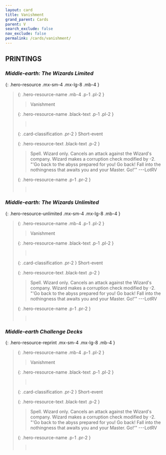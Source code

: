 ```yaml
---
layout: card
title: Vanishment
grand_parent: Cards
parent: V
search_exclude: false
nav_exclude: false
permalink: /cards/vanishment/
---
```


## PRINTINGS


### _Middle-earth: The Wizards Limited_

{: .hero-resource .mx-sm-4 .mx-lg-8 .mb-4 }
> {: .hero-resource-name .mb-4 .p-1 .pl-2 }
> > <div class="card-mp"></div>
> > <div class="card-name">Vanishment</div>
>
> {: .hero-resource-name .black-text .p-1 .pl-2 }
> > &nbsp;
>
> {: .card-classification .pr-2 }
> Short-event
>
> {: .hero-resource-text .black-text .p-2 }
> > Spell. Wizard only. Cancels an attack against the Wizard's company. Wizard makes a corruption check modified by -2.  "'Go back to the abyss prepared for you! Go back! Fall into the nothingness that awaits you and your Master. Go!'" ---LotRV 
> 
> {: .hero-resource-name .p-1 .pr-2 }
> > <div class="card-shield"></div>
> > <div class="card-corruption">&nbsp;</div>

### _Middle-earth: The Wizards Unlimited_

{: .hero-resource-unlimited .mx-sm-4 .mx-lg-8 .mb-4 }
> {: .hero-resource-name .mb-4 .p-1 .pl-2 }
> > <div class="card-mp"></div>
> > <div class="card-name">Vanishment</div>
>
> {: .hero-resource-name .black-text .p-1 .pl-2 }
> > &nbsp;
>
> {: .card-classification .pr-2 }
> Short-event
>
> {: .hero-resource-text .black-text .p-2 }
> > Spell. Wizard only. Cancels an attack against the Wizard's company. Wizard makes a corruption check modified by -2.  "'Go back to the abyss prepared for you! Go back! Fall into the nothingness that awaits you and your Master. Go!'" ---LotRV 
> 
> {: .hero-resource-name .p-1 .pr-2 }
> > <div class="card-shield"></div>
> > <div class="card-corruption">&nbsp;</div>

### _Middle-earth Challenge Decks_

{: .hero-resource-reprint .mx-sm-4 .mx-lg-8 .mb-4 }
> {: .hero-resource-name .mb-4 .p-1 .pl-2 }
> > <div class="card-mp"></div>
> > <div class="card-name">Vanishment</div>
>
> {: .hero-resource-name .black-text .p-1 .pl-2 }
> > &nbsp;
>
> {: .card-classification .pr-2 }
> Short-event
>
> {: .hero-resource-text .black-text .p-2 }
> > Spell. Wizard only. Cancels an attack against the Wizard's company. Wizard makes a corruption check modified by -2.  "'Go back to the abyss prepared for you! Go back! Fall into the nothingness that awaits you and your Master. Go!'" ---LotRV 
> 
> {: .hero-resource-name .p-1 .pr-2 }
> > <div class="card-shield"></div>
> > <div class="card-corruption">&nbsp;</div>
